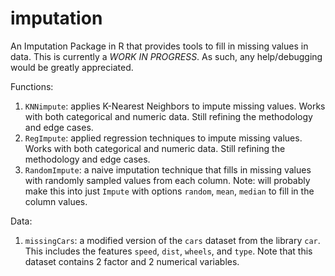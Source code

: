 # imputation
An Imputation Package in R that provides tools to fill in missing values in data. This is currently a *WORK IN PROGRESS*. As such, any help/debugging would be greatly appreciated. 

Functions:
1) `KNNimpute`: applies K-Nearest Neighbors to impute missing values. Works with both categorical and numeric data. Still refining the methodology and edge cases.
2) `RegImpute`: applied regression techniques to impute missing values. Works with both categorical and numeric data. Still refining the methodology and edge cases.
3) `RandomImpute`: a naive imputation technique that fills in missing values with randomly sampled values from each column. Note: will probably make this into just `Impute` with options `random`, `mean`, `median` to fill in the column values. 

Data:
1) `missingCars`: a modified version of the `cars` dataset from the library `car`. This includes the features `speed`, `dist`, `wheels`, and `type`. Note that this dataset contains 2 factor and 2 numerical variables. 
